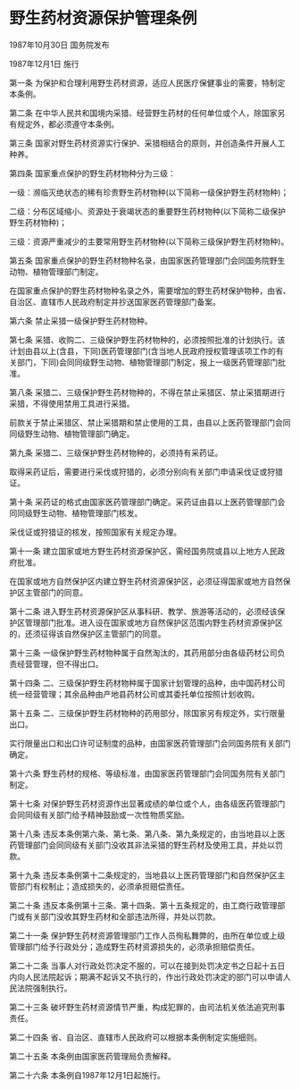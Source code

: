 # 野生药材资源保护管理条例

1987年10月30日 国务院发布

1987年12月1日 施行

<!-- INFO END -->

第一条 为保护和合理利用野生药材资源，适应人民医疗保健事业的需要，特制定本条例。

第二条 在中华人民共和国境内采猎、经营野生药材的任何单位或个人，除国家另有规定外，都必须遵守本条例。

第三条 国家对野生药材资源实行保护、采猎相结合的原则，并创造条件开展人工种养。

第四条 国家重点保护的野生药材物种分为三级：

一级：濒临灭绝状态的稀有珍贵野生药材物种(以下简称一级保护野生药材物种)；

二级：分布区域缩小、资源处于衰竭状态的重要野生药材物种(以下简称二级保护野生药材物种)；

三级：资源严重减少的主要常用野生药材物种(以下简称三级保护野生药材物种)。

第五条 国家重点保护的野生药材物种名录，由国家医药管理部门会同国务院野生动物、植物管理部门制定。

在国家重点保护的野生药材物种名录之外，需要增加的野生药材保护物种，由省、自治区、直辖市人民政府制定并抄送国家医药管理部门备案。

第六条 禁止采猎一级保护野生药材物种。

第七条 采猎、收购二、三级保护野生药材物种的，必须按照批准的计划执行。该计划由县以上(含县，下同)医药管理部门(含当地人民政府授权管理该项工作的有关部门，下同)会同同级野生动物、植物管理部门制定，报上一级医药管理部门批准。

第八条 采猎二、三级保护野生药材物种的，不得在禁止采猎区、禁止采猎期进行采猎，不得使用禁用工具进行采猎。

前款关于禁止采猎区、禁止采猎期和禁止使用的工具，由县以上医药管理部门会同同级野生动物、植物管理部门确定。

第九条 采猎二、三级保护野生药材物种的，必须持有采药证。

取得采药证后，需要进行采伐或狩猎的，必须分别向有关部门申请采伐证或狩猎证。

第十条 采药证的格式由国家医药管理部门确定。采药证由县以上医药管理部门会同同级野生动物、植物管理部门核发。

采伐证或狩猎证的核发，按照国家有关规定办理。

第十一条 建立国家或地方野生药材资源保护区，需经国务院或县以上地方人民政府批准。

在国家或地方自然保护区内建立野生药材资源保护区，必须征得国家或地方自然保护区主管部门的同意。

第十二条 进入野生药材资源保护区从事科研、教学、旅游等活动的，必须经该保护区管理部门批准。进入设在国家或地方自然保护区范围内野生药材资源保护区的，还须征得该自然保护区主管部门的同意。

第十三条 一级保护野生药材物种属于自然淘汰的，其药用部分由各级药材公司负责经营管理，但不得出口。

第十四条 二、三级保护野生药材物种属于国家计划管理的品种，由中国药材公司统一经营管理；其余品种由产地县药材公司或其委托单位按照计划收购。

第十五条 二、三级保护野生药材物种的药用部分，除国家另有规定外，实行限量出口。

实行限量出口和出口许可证制度的品种，由国家医药管理部门会同国务院有关部门确定。

第十六条 野生药材的规格、等级标准，由国家医药管理部门会同国务院有关部门制定。

第十七条 对保护野生药材资源作出显著成绩的单位或个人，由各级医药管理部门会同同级有关部门给予精神鼓励或一次性物质奖励。

第十八条 违反本条例第六条、第七条、第八条、第九条规定的，由当地县以上医药管理部门会同同级有关部门没收其非法采猎的野生药材及使用工具，并处以罚款。

第十九条 违反本条例第十二条规定的，当地县以上医药管理部门和自然保护区主管部门有权制止；造成损失的，必须承担赔偿责任。

第二十条 违反本条例第十三条、第十四条、第十五条规定的，由工商行政管理部门或有关部门没收其野生药材和全部违法所得，并处以罚款。

第二十一条 保护野生药材资源管理部门工作人员徇私舞弊的，由所在单位或上级管理部门给予行政处分；造成野生药材资源损失的，必须承担赔偿责任。

第二十二条 当事人对行政处罚决定不服的，可以在接到处罚决定书之日起十五日内向人民法院起诉；期满不起诉又不执行的，作出行政处罚决定的部门可以申请人民法院强制执行。

第二十三条 破坏野生药材资源情节严重，构成犯罪的，由司法机关依法追究刑事责任。

第二十四条 省、自治区、直辖市人民政府可以根据本条例制定实施细则。

第二十五条 本条例由国家医药管理局负责解释。

第二十六条 本条例自1987年12月1日起施行。

